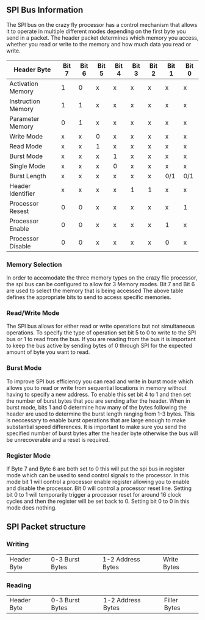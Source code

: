 ## SPI Bus Information
The SPI bus on the crazy fly processor has a control mechanism that allows it to operate in multiple different modes depending on the first byte you send in a packet. The header packet determines which memory you access, whether you read or write to the memory and how much data you read or write.

| Header Byte        | Bit 7 | Bit 6 | Bit 5 | Bit 4 | Bit 3 | Bit 2 | Bit 1 | Bit 0 |
| ------------------ | ----- | ----- | ----- | ----- | ----- | ----- | ----- | ----- |
| Activation Memory  | 1     | 0     | x     | x     | x     | x     | x     | x     |
| Instruction Memory | 1     | 1     | x     | x     | x     | x     | x     | x     |
| Parameter Memory   | 0     | 1     | x     | x     | x     | x     | x     | x     |
| Write Mode         | x     | x     | 0     | x     | x     | x     | x     | x     |
| Read Mode          | x     | x     | 1     | x     | x     | x     | x     | x     |
| Burst Mode         | x     | x     | x     | 1     | x     | x     | x     | x     |
| Single Mode        | x     | x     | x     | 0     | x     | x     | x     | x     |
| Burst Length       | x     | x     | x     | x     | x     | x     | 0/1   | 0/1   |
| Header Identifier  | x     | x     | x     | x     | 1     | 1     | x     | x     |
| Processor Resest   | 0     | 0     | x     | x     | x     | x     | x     | 1     |
| Processor Enable   | 0     | 0     | x     | x     | x     | x     | 1     | x     |
| Processor Disable  | 0     | 0     | x     | x     | x     | x     | 0     | x     |

### Memory Selection
In order to accomodate the three memory types on the crazy flie processor, the spi bus can be configured to allow for 3 Memory modes. Bit 7 and Bit 6 are used to select the memory that is being accessed The above table defines the appropriate bits to send to access specific memories.

### Read/Write Mode
The SPI bus allows for either read or write operations but not simultaneous operations. To specify the type of operation set bit 5 to 0 to write to the SPI bus or 1 to read from the bus. If you are reading from the bus it is important to keep the bus active by sending bytes of 0 through SPI for the expected amount of byte you want to read.

### Burst Mode
To improve SPI bus efficiency you can read and write in burst mode which allows you to read or write from sequential locations in memory without having to specify a new address. 
To enable this set bit 4 to 1 and then set the number of burst bytes that you are sending after the header. When in burst mode, bits 1 and 0 determine how many of the bytes following the header are used to determine the burst length ranging from 1-3 bytes. 
This is neccessary to enable burst operations that are large enough to make substantial speed differences.
It is important to make sure you send the specified number of burst bytes after the header byte otherwise the bus will be unrecoverable and a reset is required.

### Register Mode
If Byte 7 and Byte 6 are both set to 0 this will put the spi bus in register mode which can be used to send control signals to the processor. 
In this mode bit 1 will control a processor enable register allowing you to enable and disable the processor.
Bit 0 will control a processor reset line. Setting bit 0 to 1 will temporarily trigger a processor reset for around 16 clock cycles and then the register will be set back to 0.
Setting bit 0 to 0 in this mode does nothing.

## SPI Packet structure
### Writing
|             |                 |                   |              |
| ----------- | --------------- | ----------------- | ------------ |
| Header Byte | 0-3 Burst Bytes | 1-2 Address Bytes | Write Bytes  |
### Reading
|             |                 |                   |              |
| ----------- | --------------- | ----------------- | ------------ |
| Header Byte | 0-3 Burst Bytes | 1-2 Address Bytes | Filler Bytes |
